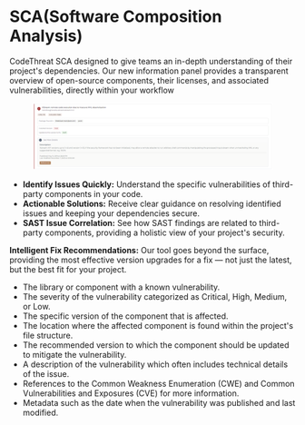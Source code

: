 # SCA(Software Composition Analysis)

CodeThreat SCA designed to give teams an in-depth understanding of their project's dependencies. Our new information panel provides a transparent overview of open-source components, their licenses, and associated vulnerabilities, directly within your workflow

<figure><img src="../../.gitbook/assets/image (10) (1).png" alt=""><figcaption></figcaption></figure>

* **Identify Issues Quickly:** Understand the specific vulnerabilities of third-party components in your code.
* **Actionable Solutions:** Receive clear guidance on resolving identified issues and keeping your dependencies secure.
* **SAST Issue Correlation:** See how SAST findings are related to third-party components, providing a holistic view of your project's security.

**Intelligent Fix Recommendations:** Our tool goes beyond the surface, providing the most effective version upgrades for a fix — not just the latest, but the best fit for your project.

* The library or component with a known vulnerability.
* The severity of the vulnerability categorized as Critical, High, Medium, or Low.
* The specific version of the component that is affected.
* The location where the affected component is found within the project's file structure.
* The recommended version to which the component should be updated to mitigate the vulnerability.
* A description of the vulnerability which often includes technical details of the issue.
* References to the Common Weakness Enumeration (CWE) and Common Vulnerabilities and Exposures (CVE) for more information.
* Metadata such as the date when the vulnerability was published and last modified.

